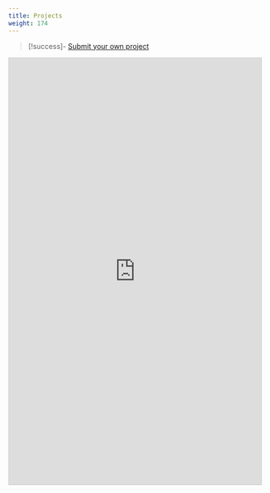 ```yaml
---
title: Projects
weight: 174
---
```


> [!success]- [Submit your own project](https://airtable.com/appDgaRSGl09yvjFj/pagmImKixEISPcGQz/form)

<iframe class="airtable-embed" src="https://airtable.com/embed/appDgaRSGl09yvjFj/shrlkViJZ90JZTHmu?backgroundColor=yellow&viewControls=on" frameborder="0" onmousewheel="" width="100%" height="850" style="background: transparent; border: 1px solid #ccc;"></iframe>

